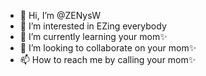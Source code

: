 - 👋 Hi, I’m @ZENysW
- 👀 I’m interested in EZing everybody
- 🌱 I’m currently learning your mom✨
- 💞️ I’m looking to collaborate on your mom✨
- 📫 How to reach me by calling your mom✨

<!---
ZENysW/ZENysW is a ✨ special ✨ repository because its `README.md` (this file) appears on your GitHub profile.
You can click the Preview link to take a look at your changes.
--->
